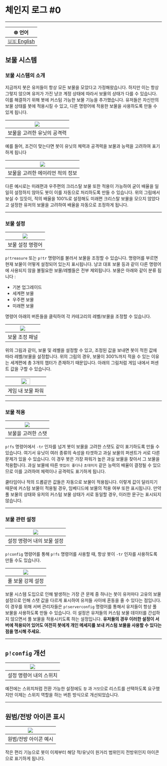 # 체인지 로그 #0

---

<div align="right">

| 🌐 언어 |
| :---: |  
| [🇺🇸 English ](https://github.com/battlecatsultimate/PackPack/blob/main/Change%20Log/kr/Update%20Log%200.md) |

</div>

## 보물 시스템

### 보물 시스템의 소개

지금까지 봇은 유저들이 항상 모든 보물을 모았다고 가정해왔습니다. 하지만 이는 항상 그렇지 않으며 유저가 가진 냥코 계정 상태에 따라서 보물의 
상태가 다를 수 있습니다. 이를 해결하기 위해 봇에 커스텀 가능한 보물 기능을 추가했습니다. 유저들은 자신만의 보물 상태를 봇에 적용시킬 수 있고, 
다른 명령어에 적용한 보물을 사용하도록 만들 수 있게 됩니다.

<div align="center">

| <image src="https://cdn.discordapp.com/attachments/642008685199228946/1106427335374282862/image.png"> |
|:-----------------------------------------------------------------------------------------------------:|
|                                            보물을 고려한 유닛의 공격력                                            |                                             

</div>

예를 들어, 조건이 맞는다면 봇이 유닛의 체력과 공격력을 보물과 능력을 고려하여 표기하게 됩니다

<div align="center">

| <image src="https://cdn.discordapp.com/attachments/642008685199228946/1106427530380066886/image.png"> |
|:-----------------------------------------------------------------------------------------------------:|
|                                          보물을 고려한 에이리언 적의 정보                                           |

</div>

다른 예시로는 미래편과 우주편의 크리스탈 보물 또한 적용이 가능하여 굳이 배율을 일일히 설정하지 않아도 봇이 이를 자동으로 처리하도록 만들 수 
있습니다. 위의 그림에서 보실 수 있듯이, 적의 배율을 100%로 설정해도 미래편 크리스탈 보물을 모으지 않았다고 설정한 유저의 보물을 고려하여 
배율을 자동으로 조정하게 됩니다.

---

### 보물 설정

<div align="center">

| <image src="https://cdn.discordapp.com/attachments/642008685199228946/1106427755081510912/image.png"> |
|:-----------------------------------------------------------------------------------------------------:|
|                                               보물 설정 명령어                                               |

</div>

`p!treasure` 또는 `p!tr` 명령어를 불러서 보물을 조정할 수 있습니다. 명령어를 부르면 현재 보물이 어떻게 설정되어 있는지 표시됩니다. 냥코 
대포 보물 등과 같이 다른 명령어에 사용되지 않을 불필요한 보물/레벨들은 전부 제외됩니다. 보물은 아래와 같이 분류 됩니다 :

- 기본 업그레이드
- 세계편 보물
- 우주편 보물
- 미래편 보물

명령어 아래의 버튼들을 클릭하여 각 카테고리의 레벨/보물을 조정할 수 있습니다.

<div align="center">

| <image src="https://cdn.discordapp.com/attachments/642008685199228946/1106428048292712478/image.png"> |
|:-----------------------------------------------------------------------------------------------------:|
|                                               보물 조정 패널                                                |

</div>

위의 그림과 같이, 보물 및 레벨을 설정할 수 있고, 조정된 값을 보내면 봇이 적힌 값에 따라 레벨/보물을 설정합니다. 위의 그림의 경우, 보물이 
300%까지 적을 수 있는 이유는 세계편에 총 3개의 챕터가 존재하기 때문입니다. 아래의 그림처럼 게임 내에서 퍼센트 값을 구할 수 있습니다.

<div align="center">

| <image width=50% height=50% src="https://i.namu.wiki/i/tp_6LwT8pSdbCis9M0F33pFs_PUoyYoy8Th63Mexf047T6koCCX4b_cYK5nenVPXU3x0bKPen0zlo1VXKV_dWzn4MwrbESRoit5QZKQVden7-kySw25IG3sRFyOmSQoshLeg7r6xmVFwMfPYASpg5A.webp"> |
|:--------------------------------------------------------------------------------------------------------------------------------------------------------------------------------------------------------------------:|
|                                                                                                      게임 내 보물 파워                                                                                                      |

</div>

---

### 보물 적용

<div align="center">

| <image src="https://cdn.discordapp.com/attachments/642008685199228946/1106428326735773786/image.png"> |
|:-----------------------------------------------------------------------------------------------------:|
|                                              보물을 고려한 스탯                                               |

</div>

`p!fs` 명령어에서 `-tr` 인자를 넘겨 봇이 보물을 고려한 스탯도 같이 표기하도록 만들 수 있습니다. 여기서 유닛이 여러 종류의 속성을 타겟하고 
과실 보물의 퍼센트가 서로 다른 문제가 있을 수 있습니다. 이 경우 봇은 가장 파워가 높은 과실 보물을 찾아서 그 보물을 적용합니다. 과실 보물에 
따른 `맷집이 좋다`나 `초데미지` 같은 능력의 배율이 결정될 수 있으므로 이를 고려하여 체력이나 공격력도 표기하게 됩니다.

쿨타임이나 적의 드롭같은 값들은 자동으로 보물이 적용됩니다. 이렇게 값이 달라지기 때문에 커스텀 보물이 적용될 경우, 임베디드에 보물의 적용 여부 
또한 표시됩니다. 만약 풀 보물의 상태와 유저의 커스텀 보물 상태가 서로 동일할 경우, 이러한 문구는 표시되지 않습니다.

---

### 보물 관련 설정

<div align="center">

| <image src="https://cdn.discordapp.com/attachments/642008685199228946/1106428432251879525/image.png"> |
|:-----------------------------------------------------------------------------------------------------:|
|                                            설정 명령어 내의 보물 설정                                            |

</div>

`p!config` 명령어를 통해 `p!fs` 명령어를 사용할 때, 항상 봇이 `-tr` 인자를 사용하도록 만들 수도 있습니다.

<div align="center">

| <image src="https://cdn.discordapp.com/attachments/642008685199228946/1106428719737868399/image.png"> |
|:-----------------------------------------------------------------------------------------------------:|
|                                              풀 보물 강제 설정                                               |

</div>

보물 시스템 도입으로 인해 발생하는 가장 큰 문제 중 하나는 봇이 유저마다 고유의 보물 설정으로 인해 스탯 값을 다르게 표시하여 유저들 사이에 혼동을 
줄 수 있다는 점입니다. 이 경우를 위해 서버 관리자들은 `p!serverconfig` 명령어를 통해서 유저들이 항상 풀 보물을 사용하도록 만들 수 있습니다. 
이 설정은 유저들의 커스텀 보물 데이터를 간섭하지 않으면서 풀 보물을 적용시키도록 하는 설정입니다. **유저들의 경우 이러한 설정이 서버에 적용되어
있어도 여전히 봇에게 개인 메세지를 보내 커스텀 보물을 사용할 수 있다는 점을 명시해 주세요.**

---

## `p!config` 개선

<div align="true">

| <image src="https://cdn.discordapp.com/attachments/642008685199228946/1106428922389868716/image.png"> |
|:-----------------------------------------------------------------------------------------------------:|
|                                             설정 명령어 내의 스위치                                             |

</div>

예전에는 스위치처럼 전환 가능한 설정에도 `참` 과 `거짓`으로 리스트를 선택하도록 요구했지만 이제는 스위치 역할을 하는 버튼 방식으로 
개선되었습니다.

---

## 원범/전방 아이콘 표시

<div align="center">

| <image src="https://cdn.discordapp.com/attachments/642008685199228946/1106428992967426138/image.png"> |
|:-----------------------------------------------------------------------------------------------------:|
|                                             원범/전방 아이콘 예시                                              |

</div>

작은 편리 기능으로 봇이 이제부터 해당 적/유닛이 원거리 범위인지 전방위인지 아이콘으로 표기하게 됩니다.
